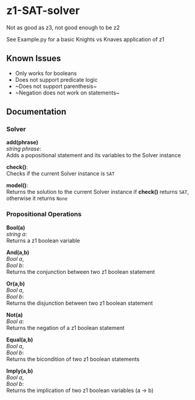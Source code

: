# z1-SAT-solver
Not as good as z3, not good enough to be z2

See Example.py for a basic Knights vs Knaves application of z1

## Known Issues
* Only works for booleans
* Does not support predicate logic
* ~Does not support parenthesis~
* ~Negation does not work on statements~

## Documentation
### Solver
**add(phrase)**  
*string phrase*:  
Adds a popositional statement and its variables to the Solver instance  

**check()**:  
Checks if the current Solver instance is `SAT`  

**model()**:  
Returns the solution to the current Solver instance if **check()** returns `SAT`, otherwise it returns `None`  

### Propositional Operations

**Bool(a)**  
*string a*:  
Returns a z1 boolean variable  

**And(a,b)**  
*Bool a*,  
*Bool b*:  
Returns the conjunction between two z1 boolean statement 

**Or(a,b)**  
*Bool a*,  
*Bool b*:   
Returns the disjunction between two z1 boolean statement

**Not(a)**  
*Bool a*:  
Returns the negation of a z1 boolean statement

**Equal(a,b)**  
*Bool a*,  
*Bool b*:  
Returns the bicondition of two z1 boolean statements 

**Imply(a,b)**  
*Bool a*,  
*Bool b*:  
Returns the implication of two z1 boolean variables (a -> b)  
